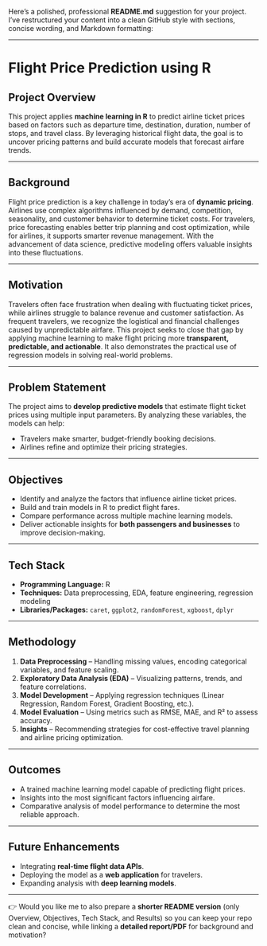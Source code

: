 Here’s a polished, professional **README.md** suggestion for your project. I’ve restructured your content into a clean GitHub style with sections, concise wording, and Markdown formatting:

---

# Flight Price Prediction using R

##  Project Overview

This project applies **machine learning in R** to predict airline ticket prices based on factors such as departure time, destination, duration, number of stops, and travel class. By leveraging historical flight data, the goal is to uncover pricing patterns and build accurate models that forecast airfare trends.

---

## Background

Flight price prediction is a key challenge in today’s era of **dynamic pricing**. Airlines use complex algorithms influenced by demand, competition, seasonality, and customer behavior to determine ticket costs. For travelers, price forecasting enables better trip planning and cost optimization, while for airlines, it supports smarter revenue management. With the advancement of data science, predictive modeling offers valuable insights into these fluctuations.

---

## Motivation

Travelers often face frustration when dealing with fluctuating ticket prices, while airlines struggle to balance revenue and customer satisfaction. As frequent travelers, we recognize the logistical and financial challenges caused by unpredictable airfare. This project seeks to close that gap by applying machine learning to make flight pricing more **transparent, predictable, and actionable**. It also demonstrates the practical use of regression models in solving real-world problems.

---

## Problem Statement

The project aims to **develop predictive models** that estimate flight ticket prices using multiple input parameters. By analyzing these variables, the models can help:

* Travelers make smarter, budget-friendly booking decisions.
* Airlines refine and optimize their pricing strategies.

---

## Objectives

* Identify and analyze the factors that influence airline ticket prices.
* Build and train models in R to predict flight fares.
* Compare performance across multiple machine learning models.
* Deliver actionable insights for **both passengers and businesses** to improve decision-making.

---

##  Tech Stack

* **Programming Language:** R
* **Techniques:** Data preprocessing, EDA, feature engineering, regression modeling
* **Libraries/Packages:** `caret`, `ggplot2`, `randomForest`, `xgboost`, `dplyr`

---

## Methodology

1. **Data Preprocessing** – Handling missing values, encoding categorical variables, and feature scaling.
2. **Exploratory Data Analysis (EDA)** – Visualizing patterns, trends, and feature correlations.
3. **Model Development** – Applying regression techniques (Linear Regression, Random Forest, Gradient Boosting, etc.).
4. **Model Evaluation** – Using metrics such as RMSE, MAE, and R² to assess accuracy.
5. **Insights** – Recommending strategies for cost-effective travel planning and airline pricing optimization.

---

## Outcomes

* A trained machine learning model capable of predicting flight prices.
* Insights into the most significant factors influencing airfare.
* Comparative analysis of model performance to determine the most reliable approach.

---


## Future Enhancements

* Integrating **real-time flight data APIs**.
* Deploying the model as a **web application** for travelers.
* Expanding analysis with **deep learning models**.

---



👉 Would you like me to also prepare a **shorter README version** (only Overview, Objectives, Tech Stack, and Results) so you can keep your repo clean and concise, while linking a **detailed report/PDF** for background and motivation?

